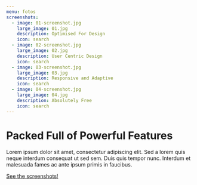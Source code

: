 ```yaml
---
menu: fotos
screenshots:
  - image: 01-screenshot.jpg
    large_image: 01.jpg
    description: Optimised For Design
    icon: search
  - image: 02-screenshot.jpg
    large_image: 02.jpg
    description: User Centric Design
    icon: search
  - image: 03-screenshot.jpg
    large_image: 03.jpg
    description: Responsive and Adaptive
    icon: search
  - image: 04-screenshot.jpg
    large_image: 04.jpg
    description: Absolutely Free
    icon: search           
---
```


# Packed Full of Powerful Features

Lorem ipsum dolor sit amet, consectetur adipiscing elit. Sed a lorem quis neque interdum consequat ut sed sem. Duis quis tempor nunc. Interdum et malesuada fames ac ante ipsum primis in faucibus.

<a href="#screenshots" class="arrow-btn">See the screenshots! <i class="fa fa-long-arrow-right"></i></a>